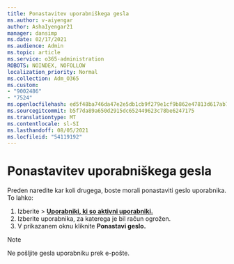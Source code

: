 ```yaml
---
title: Ponastavitev uporabniškega gesla
ms.author: v-aiyengar
author: AshaIyengar21
manager: dansimp
ms.date: 02/17/2021
ms.audience: Admin
ms.topic: article
ms.service: o365-administration
ROBOTS: NOINDEX, NOFOLLOW
localization_priority: Normal
ms.collection: Adm_O365
ms.custom:
- "9002486"
- "7524"
ms.openlocfilehash: ed5f48ba746da47e2e5db1cb9f279e1cf9b862e47813d617ab7df18ed64725ed
ms.sourcegitcommit: b5f7da89a650d2915dc652449623c78be6247175
ms.translationtype: MT
ms.contentlocale: sl-SI
ms.lasthandoff: 08/05/2021
ms.locfileid: "54119192"
---
```

# <a name="reset-the-users-password"></a>Ponastavitev uporabniškega gesla

Preden naredite kar koli drugega, boste morali ponastaviti geslo uporabnika. To lahko:

1. Izberite   >  **[Uporabniki, ki so aktivni uporabniki.](https://go.microsoft.com/fwlink/p/?linkid=834822)**
1. Izberite uporabnika, za katerega je bil račun ogrožen.
1. V prikazanem oknu kliknite **Ponastavi geslo.**

> [!NOTE]
> Ne pošljite gesla uporabniku prek e-pošte.
